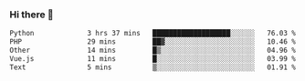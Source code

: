 ### Hi there 👋

<!--START_SECTION:waka-->

```txt
Python             3 hrs 37 mins   ███████████████████░░░░░░   76.03 %
PHP                29 mins         ██▓░░░░░░░░░░░░░░░░░░░░░░   10.46 %
Other              14 mins         █▒░░░░░░░░░░░░░░░░░░░░░░░   04.96 %
Vue.js             11 mins         █░░░░░░░░░░░░░░░░░░░░░░░░   03.99 %
Text               5 mins          ▒░░░░░░░░░░░░░░░░░░░░░░░░   01.91 %
```

<!--END_SECTION:waka-->

<!--
**Jonas-VanHaeken/Jonas-VanHaeken** is a ✨ _special_ ✨ repository because its `README.md` (this file) appears on your GitHub profile.

Here are some ideas to get you started:

- 🔭 I’m currently working on ...
- 🌱 I’m currently learning ...
- 👯 I’m looking to collaborate on ...
- 🤔 I’m looking for help with ...
- 💬 Ask me about ...
- 📫 How to reach me: ...
- 😄 Pronouns: ...
- ⚡ Fun fact: ...
-->
